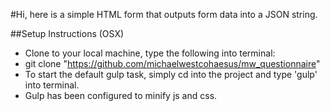 #Hi, here is a simple HTML form that outputs form data into a JSON string.

##Setup Instructions (OSX)
- Clone to your local machine, type the following into terminal:
- git clone "https://github.com/michaelwestcohaesus/mw_questionnaire"
- To start the default gulp task, simply cd into the project and type 'gulp' into terminal.
- Gulp has been configured to minify js and css.